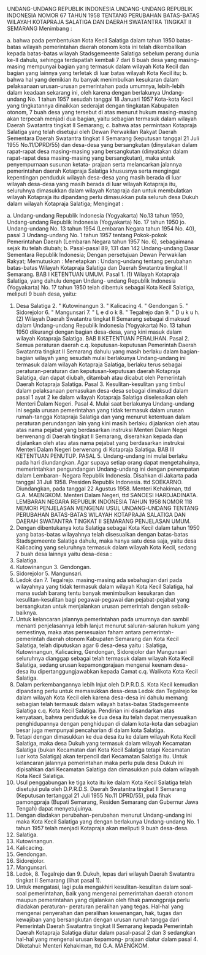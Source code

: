  UNDANG-UNDANG REPUBLIK INDONESIA UNDANG-UNDANG REPUBLIK INDONESIA NOMOR 67 TAHUN 1958 TENTANG PERUBAHAN BATAS-BATAS WILAYAH KOTAPRAJA SALATIGA DAN DAERAH SWATANTRA TINGKAT II SEMARANG
Menimbang :

a. bahwa pada pembentukan Kota Kecil Salatiga dalam tahun 1950 batas-batas wilayah pemerintahan daerah otonom kota ini telah dikembalikan kepada batas-batas wilayah Stadsgemeente Salatiga sebelum perang dunia ke-II dahulu, sehingga terdapatlah kembali 7 dari 8 buah desa yang masing-masing mempunyai bagian yang termasuk dalam wilayah Kota Kecil dan bagian yang lainnya yang terletak di luar batas wilayah Kota Kecil itu;
b. bahwa hal yang demikian itu banyak menimbulkan kesukaran dalam pelaksanaan urusan-urusan pemerintahan pada umumnya, lebih-lebih dalam keadaan sekarang ini, oleh karena dengan berlakunya Undang-undang No. 1 tahun 1957 sesudah tanggal 18 Januari 1957 Kota-kota Kecil yang tingkatannya dinaikkan sederajat dengan tingkatan Kabupaten otonom, 7 buah desa yang tersebut di atas menurut hukum masing-masing akan terpecah menjadi dua bagian, yaitu sebagian termasuk dalam wilayah Daerah Swatantra tingkat II Semarang;
c. bahwa atas permintaan Kotapraja Salatiga yang telah disetujui oleh Dewan Perwakilan Rakyat Daerah Sementara Daerah Swatantra tingkat II Semarang (keputusan tanggal 21 Juli 1955 No.11/DPRD/55) dan desa-desa yang bersangkutan (dinyatakan dalam rapat-rapat desa masing-masing yang bersangkutan (dinyatakan dalam rapat-rapat desa masing-masing yang bersangkutan), maka untuk penyempurnaan susunan ketata- prajaan serta melancarkan jalannya pemerintahan daerah Kotapraja Salatiga khususnya serta mengingat kepentingan penduduk wilayah desa-desa yang masih berada di luar wilayah desa-desa yang masih berada di luar wilayah Kotapraja itu, seluruhnya dimasukkan dalam wilayah Kotapraja dan untuk membulatkan wilayah Kotapraja itu dipandang perlu dimasukkan pula seluruh desa Dukuh dalam wilayah Kotapraja Salatiga;
Mengingat :

a. Undang-undang Republik Indonesia (Yogyakarta) No.13 tahun 1950, Undang-undang Republik Indonesia (Yogyakarta) No. 17 tahun 1950 jo. Undang-undang No. 13 tahun 1954 (Lembaran Negara tahun 1954 No. 40), pasal 3 Undang-undang No. 1 tahun 1957 tentang Pokok-pokok Pemerintahan Daerah (Lembaran Negara tahun 1957 No. 6), sebagaimana sejak itu telah diubah;
b. Pasal-pasal 89, 131 dan 142 Undang-undang Dasar Sementara Republik Indonesia; Dengan persetujuan Dewan Perwakilan Rakyat; Memutuskan : Menetapkan : Undang-undang tentang perubahan batas-batas Wilayah Kotapraja Salatiga dan Daerah Swatantra tingkat II Semarang.
BAB I KETENTUAN UMUM. Pasal 1.
(1) Wilayah Kotapraja Salatiga, yang dahulu dengan Undang- undang Republik Indonesia (Yogyakarta) No. 17 tahun 1950 telah dibentuk sebagai Kota Kecil Salatiga, meliputi 9 buah desa, yaitu:
1. Desa Salatiga 2. " Kutowinangun 3. " Kalicacing 4. " Gendongan 5. " Sidorejolor 6. " Mangunsari 7. " L e d o k 8. " Tegalrejo dan 9. " D u k u h.
(2) Wilayah Daerah Swatantra tingkat II Semarang sebagai dimaksud dalam Undang-undang Republik Indonesia (Yogyakarta) No. 13 tahun 1950 dikurangi dengan bagian desa-desa, yang kini masuk dalam wilayah Kotapraja Salatiga.
BAB II KETENTUAN PERALIHAN. Pasal 2. Semua peraturan daerah c.q. keputusan-keputusan Pemerintah Daerah Swatantra tingkat II Semarang dahulu yang masih berlaku dalam bagian- bagian wilayah yang sesudah mulai berlakunya Undang-undang ini termasuk dalam wilayah Kotapraja Salatiga, berlaku terus sebagai peraturan-peraturan dan keputusan-keputusan daerah Kotapraja Salatiga, dan dapat diubah, ditambah atau dicabut oleh Pemerintah Daerah Kotapraja Salatiga. Pasal 3. Kesulitan-kesulitan yang timbul dalam pelaksanaan pemasukan desa-desa sebagai dimaksud dalam pasal 1 ayat 2 ke dalam wilayah Kotapraja Salatiga diselesaikan oleh Menteri Dalam Negeri. Pasal 4. Mulai saat berlakunya Undang-undang ini segala urusan pemerintahan yang tidak termasuk dalam urusan rumah-tangga Kotapraja Salatiga dan yang menurut ketentuan dalam peraturan perundangan lain yang kini masih berlaku dijalankan oleh atau atas nama pejabat yang berdasarkan instruksi Menteri Dalam Negei berwenang di Daerah tingkat II Semarang, diserahkan kepada dan dijalankan oleh atau atas nama pejabat yang berdasarkan instruksi Menteri Dalam Negeri berwenang di Kotapraja Salatiga.
BAB III KETENTUAN PENUTUP. PASAL 5. Undang-undang ini mulai berlaku pada hari diundangkan. Agar supaya setiap orang dapat mengetahuinya, memerintahkan pengundangan Undang-undang ini dengan penempatan dalam Lembaran- Negara Republik Indonesia. Disahkan di Jakarta pada tanggal 31 Juli 1958. Presiden Republik Indonesia. ttd SOEKARNO. Diundangkan, pada tanggal 22 Agustus 1958. Menteri Kehakiman, ttd G.A. MAENGKOM. Menteri Dalam Negeri, ttd SANOESI HARDJADINATA. LEMBARAN NEGARA REPUBLIK INDONESIA TAHUN 1958 NOMOR 118 MEMORI PENJELASAN MENGENAI USUL UNDANG-UNDANG TENTANG PERUBAHAN BATAS-BATAS WILAYAH KOTAPRAJA SALATIGA DAN DAERAH SWATANTRA TINGKAT II SEMARANG PENJELASAN UMUM.
1. Dengan dibentukanya kota Salatiga sebagai Kota Kecil dalam tahun 1950 yang batas-batas wilayahnya telah disesuaikan dengan batas-batas Stadsgemeente Salatiga dahulu, maka hanya satu desa saja, yaitu desa Kalicacing yang seluruhnya termasuk dalam wilayah Kota Kecil, sedang 7 buah desa lainnya yaitu desa-desa :
1. Salatiga.
2. Kutowinangun 3. Gendongan.
4. Sidorejolor 5. Mangunsari.
6. Ledok dan 7. Tegalrejo. masing-masing ada sebahagian dari pada wilayahnya yang tidak termasuk dalam wilayah Kota Kecil Salatiga, hal mana sudah barang tentu banyak menimbulkan kesukaran dan kesulitan-kesulitan bagi pegawai-pegawai dan pejabat-pejabat yang bersangkutan untuk menjalankan urusan pemerintah dengan sebaik-baiknya.
2. Untuk kelancaran jalannya pemerintahan pada umumnya dan sambil menanti penjelasannya lebih lanjut menurut saluran-saluran hukum yang semestinya, maka atas persesuaian faham antara pemerintah-pemerintah daerah otonom Kabupaten Semarang dan Kota Kecil Salatiga, telah diputuskan agar 6 desa-desa yaitu : Salatiga, Kutowinangun, Kalicacing, Gendongan, Sidorejolor dan Mangunsari seluruhnya dianggap sebagai telah termasuk dalam wilayah Kota Kecil Salatiga, sedang urusan kepamongprajaan mengenai keenam desa-desa itu dipertanggungjawabkan kepada Camat c.q. Walikota Kota Kecil Salatiga.
3. Dalam perkembangannya lebih lnjut oleh D.P.R.D.S. Kota Kecil kemudian dipandang perlu untuk memasukkan desa-desa Ledok dan Tegalrejo ke dalam wilayah Kota Kecil oleh karena desa-desa ini dahulu memang sebagian telah termasuk dalam wilayah batas-batas Stadsgemeente Salatiga c.q. Kota Kecil Salatiga. Pendirian ini disandarkan atas kenyataan, bahwa penduduk ke dua desa itu telah dapat menyesuaikan penghidupannya dengan penghidupan di dalam kota-kota dan sebagian besar juga mempunyai pencaharian di dalam kota Salatiga.
4. Tetapi dengan dimasukkan ke dua desa itu ke dalam wilayah Kota Kecil Salatiga, maka desa Dukuh yang termasuk dalam wilayah Kecamatan Salatiga (bukan Kecamatan dari Kota Kecil Salatiga tetapi Kecamatan luar kota Salatiga) akan terpencil dari Kecamatan Salatiga itu. Untuk kelancaran jalannya pemerintahan maka perlu pula desa Dukuh ini dipisahkan dari Kecamatan Salatiga dan dimasukkan pula dalam wilayah Kota Kecil Salatiga.
5. Usul penggabungan ke tiga kota itu ke dalam Kota Kecil Salatiga telah disetujui pula oleh D.P.R.D.S. Daerah Swatantra tingkat II Semarang (Keputusan tertanggal 21 Juli 1955 No.11 DPRD/55), pula fihak pamongpraja (Bupati Semarang, Residen Semarang dan Gubernur Jawa Tengah) dapat menyetujuinya.
6. Dengan diadakan perubahan-perubahan menurut Undang-undang ini maka Kota Kecil Salatiga yang dengan berlakunya Undang-undang No. 1 tahun 1957 telah menjadi Kotapraja akan meliputi 9 buah desa-desa.
1. Salatiga.
2. Kutowinangun.
3. Kalicacing.
4. Gendongan.
5. Sidorejolor.
6. Mangunsari.
7. Ledok, 8. Tegalrejo dan 9. Dukuh, lepas dari wilayah Daerah Swatantra tingkat II Semarang (lihat pasal 1).
7. Untuk mengatasi, lagi pula mengakhiri kesulitan-kesulitan dalam soal-soal pemerintahan, baik yang mengenai pemerintahan daerah otonom maupun pemerintahan yang dijalankan oleh fihak pamongpraja perlu diadakan peraturan- peraturan peralihan yang tegas. Hal-hal yang mengenai penyerahan dan peralihan kewenangan, hak, tugas dan kewajiban yang bersangkutan dengan urusan rumah tangga dari Pemerintah Daerah Swatantra tingkat II Semarang kepada Pemerintah Daerah Kotapraja Salatiga diatur dalam pasal-pasal 2 dan 3 sedangkan hal-hal yang mengenai urusan kepamong- prajaan diatur dalam pasal 4. Diketahui: Menteri Kehakiman, ttd G.A. MAENGKOM.